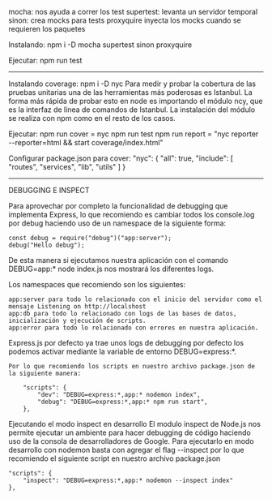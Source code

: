 mocha: nos ayuda a correr los test
supertest: levanta un servidor temporal
sinon: crea mocks para tests
proxyquire inyecta los mocks cuando se requieren los paquetes

Instalando:
	npm i -D mocha supertest sinon proxyquire
	
Ejecutar:
	npm run test

*********************************************************	
	
Instalando coverage: npm i -D nyc
	Para medir y probar la cobertura de las pruebas unitarias una de las herramientas más 
	poderosas es Istanbul. La forma más rápida de probar esto en node es importando el módulo ncy, 
	que es la interfaz de línea de comandos de Istanbul. La instalación del módulo se realiza con 
	npm como en el resto de los casos.

Ejecutar:
	npm run cover = nyc npm run test
	npm run report = "nyc reporter --reporter=html && start coverage/index.html"

Configurar package.json para cover:	
	"nyc": {
		"all": true,
		"include": [
			"routes",
			"services",
			"lib",
			"utils"
		]
	}
	
*********************************************

DEBUGGING E INSPECT

Para aprovechar por completo la funcionalidad de debugging que implementa Express, lo que recomiendo es cambiar 
todos los console.log por debug haciendo uso de un namespace de la siguiente forma:

	const debug = require("debug")("app:server");
	debug("Hello debug");
	
De esta manera si ejecutamos nuestra aplicación con el comando DEBUG=app:* node index.js nos mostrará los diferentes logs.

Los namespaces que recomiendo son los siguientes:

	app:server para todo lo relacionado con el inicio del servidor como el mensaje Listening on http://localshost
	app:db para todo lo relacionado con logs de las bases de datos, inicialización y ejecución de scripts.
	app:error para todo lo relacionado con errores en nuestra aplicación.


Express.js por defecto ya trae unos logs de debugging por defecto los podemos activar mediante la variable de entorno DEBUG=express:*.

	Por lo que recomiendo los scripts en nuestro archivo package.json de la siguiente manera:

		"scripts": {
			"dev": "DEBUG=express:*,app:* nodemon index",
			"debug": "DEBUG=express:*,app:* npm run start",
		},
	
	
Ejecutando el modo inspect en desarrollo
	El modulo inspect de Node.js nos permite ejecutar un ambiente para hacer debugging de código haciendo uso 
	de la consola de desarrolladores de Google. Para ejecutarlo en modo desarrollo con nodemon basta con 
	agregar el flag --inspect por lo que recomiendo el siguiente script en nuestro archivo package.json

	"scripts": {
		"inspect": "DEBUG=express:*,app:* nodemon --inspect index"
	},